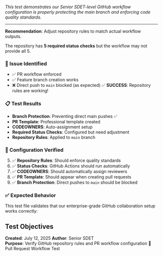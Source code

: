 # 

*This test demonstrates our Senior SDET-level GitHub workflow configuration is properly protecting the main branch and enforcing code quality standards.*

---

**Recommendation**: Adjust repository rules to match actual workflow outputs.

The repository has **5 required status checks** but the workflow may not provide all 5.

### 🚨 Issue Identified

- ✅ PR workflow enforced
- ✅ Feature branch creation works
- ❌ Direct push to `main` blocked (as expected)
   ✅ **SUCCESS**: Repository rules are working!

### 📋 Test Results

- **Branch Protection**: Preventing direct main pushes ✅
- **PR Template**: Professional template created
- **CODEOWNERS**: Auto-assignment setup
- **Required Status Checks**: Configured but need adjustment
- **Repository Rules**: Applied to `main` branch

### 🔧 Configuration Verified

5. ✅ **Repository Rules**: Should enforce quality standards
6. ✅ **Status Checks**: GitHub Actions should run automatically
7. ✅ **CODEOWNERS**: Should automatically assign reviewers
8. ✅ **PR Template**: Should appear when creating pull requests
9. ✅ **Branch Protection**: Direct pushes to `main` should be blocked

### ✅ Expected Behavior

This test file validates that our enterprise-grade GitHub collaboration setup works correctly:

## Test Objectives

**Created**: July 12, 2025
**Author**: Senior SDET  
**Purpose**: Verify GitHub repository rules and PR workflow configuration
🧪 Pull Request Workflow Test